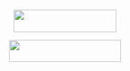 <p align="center"><img src="svgs/16e2663de5c0c9444d5b3d6a3824345e.svg" align="middle" width="183.19125pt" height="16.376943pt"/></p>

<p align="center"><img src="svgs/e56d17ab495927ff67545c5e8bc24600.svg" align="middle" width="182.6649pt" height="39.30498pt"/></p>

<p align="center"><img src="svgs/1c9552ba9b387ae14ce4c3cc119227ee.svg" align="middle" width="198.46529999999998pt" height="39.30498pt"/></p>

